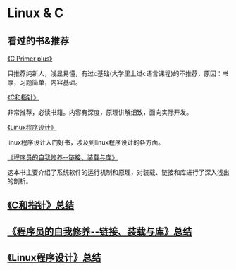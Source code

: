 # Linux & C 
## 看过的书&推荐

[《C Primer plus》](http://www.ptpress.com.cn/shopping/buy?bookId=1ad34259-08de-42ca-bea1-9c2ca8e67d86)

只推荐纯新人，浅显易懂，有过c基础(大学里上过c语言课程)的不推荐，原因：书厚，习题简单，内容基础。

[《C和指针》](https://book.douban.com/subject/3012360/) 

非常推荐，必读书籍。内容有深度，原理讲解细致，面向实际开发。

[《Linux程序设计》](http://www.ptpress.com.cn/shopping/buy?bookId=06388e50-7419-4a8d-a2a5-5abf6c59a23f)

linux程序设计入门好书，涉及到linux程序设计的各方面。

[《程序员的自我修养--链接、装载与库》](https://www.phei.com.cn/module/goods/wssd_content.jsp?bookid=24801)

这本书主要介绍了系统软件的运行机制和原理，对装载、链接和库进行了深入浅出的剖析。

## [《C和指针》总结](/note/Pointers_on_C_Note.md)

## [《程序员的自我修养--链接、装载与库》总结](/note/Self_cultivation_of_programmers_Note.md)

## [《Linux程序设计》总结](/note/Linux_Program_Note.md)
